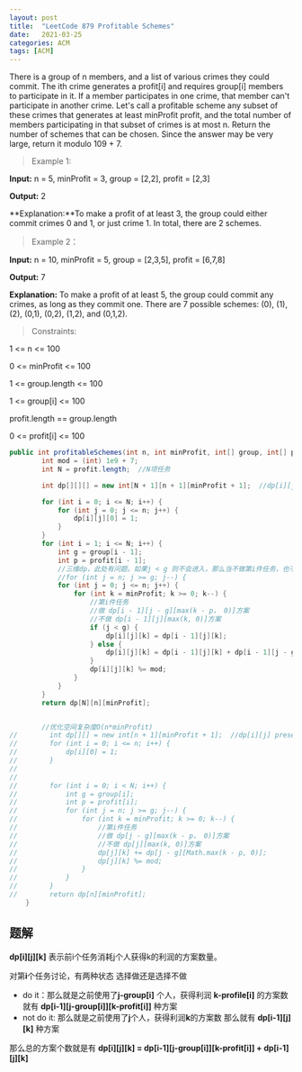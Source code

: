 ```yaml
---
layout: post
title:  "LeetCode 879 Profitable Schemes"
date:   2021-03-25
categories: ACM
tags: [ACM]
---
```


There is a group of n members, and a list of various crimes they could commit. The ith crime generates a profit[i] and requires group[i] members to participate in it. If a member participates in one crime, that member can't participate in another crime.
Let's call a profitable scheme any subset of these crimes that generates at least minProfit profit, and the total number of members participating in that subset of crimes is at most n.
Return the number of schemes that can be chosen. Since the answer may be very large, return it modulo 109 + 7.

> Example 1:

**Input:** n = 5, minProfit = 3, group = [2,2], profit = [2,3]

**Output:**  2

**Explanation:**To make a profit of at least 3, the group could either commit crimes 0 and 1, or just crime 1. In total, there are 2 schemes.

> Example 2：

**Input:** n = 10, minProfit = 5, group = [2,3,5], profit = [6,7,8]

**Output:** 7

**Explanation:** To make a profit of at least 5, the group could commit any crimes, as long as they commit one. There are 7 possible schemes: (0), (1), (2), (0,1), (0,2), (1,2), and (0,1,2).

> Constraints:

1 <= n <= 100

0 <= minProfit <= 100

1 <= group.length <= 100

1 <= group[i] <= 100

profit.length == group.length

0 <= profit[i] <= 100

```java
public int profitableSchemes(int n, int minProfit, int[] group, int[] profit) {
        int mod = (int) 1e9 + 7;
        int N = profit.length;  //N项任务

        int dp[][][] = new int[N + 1][n + 1][minProfit + 1];  //dp[i][j][k] present execute pre i task cost j person can profit k

        for (int i = 0; i <= N; i++) {
            for (int j = 0; j <= n; j++) {
                dp[i][j][0] = 1;
            }
        }
        for (int i = 1; i <= N; i++) {
            int g = group[i - 1];
            int p = profit[i - 1];
            //三维dp，此处有问题。如果j < g 则不会进入，那么当不做第i件任务，也不会被更新
            //for (int j = n; j >= g; j--) {
            for (int j = 0; j <= n; j++) {
                for (int k = minProfit; k >= 0; k--) {
                    //第i件任务
                    //做 dp[i - 1][j - g][max(k - p， 0)]方案
                    //不做 dp[i - 1][j][max(k, 0)]方案
                    if (j < g) {
                        dp[i][j][k] = dp[i - 1][j][k];
                    } else {
                        dp[i][j][k] = dp[i - 1][j][k] + dp[i - 1][j - g][Math.max(k - p, 0)];
                    }
                    dp[i][j][k] %= mod;
                }
            }
        }
        return dp[N][n][minProfit];


        //优化空间复杂度O(n*minProfit)
//        int dp[][] = new int[n + 1][minProfit + 1];  //dp[i][j] present cost i person can profit j
//        for (int i = 0; i <= n; i++) {
//            dp[i][0] = 1;
//        }
//
//
//        for (int i = 0; i < N; i++) {
//            int g = group[i];
//            int p = profit[i];
//            for (int j = n; j >= g; j--) {
//                for (int k = minProfit; k >= 0; k--) {
//                    //第i件任务
//                    //做 dp[j - g][max(k - p， 0)]方案
//                    //不做 dp[j][max(k, 0)]方案
//                    dp[j][k] += dp[j - g][Math.max(k - p, 0)];
//                    dp[j][k] %= mod;
//                }
//            }
//        }
//        return dp[n][minProfit];
    }
```
## 题解
**dp\[i\]\[j\]\[k\]** 表示前i个任务消耗j个人获得k的利润的方案数量。

对第**i**个任务讨论，有两种状态   选择做还是选择不做

* do it：那么就是之前使用了**j-group\[i\]** 个人，获得利润 **k-profile\[i\]** 的方案数  就有 **dp\[i-1\]\[j-group[i]\]\[k-profit[i]\]** 种方案
* not do it: 那么就是之前使用了**j**个人，获得利润**k**的方案数 那么就有 **dp\[i-1\]\[j\]\[k\]** 种方案

那么总的方案个数就是有 **dp\[i\]\[j\]\[k\] = dp\[i-1\]\[j-group[i]\]\[k-profit[i]\] +  dp\[i-1\]\[j\]\[k\]**